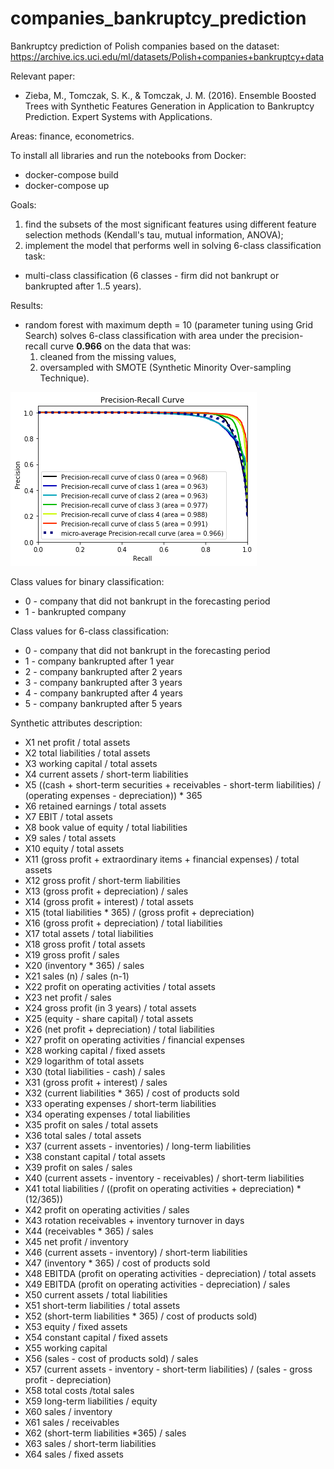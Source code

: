 # companies_bankruptcy_prediction
Bankruptcy prediction of Polish companies based on the dataset: https://archive.ics.uci.edu/ml/datasets/Polish+companies+bankruptcy+data

Relevant paper:
- Zieba, M., Tomczak, S. K., & Tomczak, J. M. (2016). Ensemble Boosted Trees with Synthetic Features Generation in Application to Bankruptcy Prediction. Expert Systems with Applications.

Areas: finance, econometrics.

To install all libraries and run the notebooks from Docker:
- docker-compose build
- docker-compose up

Goals:
1. find the subsets of the most significant features using different feature selection methods (Kendall's tau, mutual information, ANOVA);
2. implement the model that performs well in solving 6-class classification task:
- multi-class classification (6 classes - firm did not bankrupt or bankrupted after 1..5 years).

Results:
- random forest with maximum depth = 10 (parameter tuning using Grid Search) solves 6-class classification with area under the precision-recall curve **0.966** on the data that was:
    1. cleaned from the missing values,
    2. oversampled with SMOTE (Synthetic Minority Over-sampling Technique).

![Alt text](models/pr_curve.png?raw=true)


Class values for binary classification:

- 0 - company that did not bankrupt in the forecasting period
- 1 - bankrupted company

Class values for 6-class classification:

- 0 - company that did not bankrupt in the forecasting period
- 1 - company bankrupted after 1 year
- 2 - company bankrupted after 2 years
- 3 - company bankrupted after 3 years
- 4 - company bankrupted after 4 years
- 5 - company bankrupted after 5 years

Synthetic attributes description:

- X1 net profit / total assets
- X2 total liabilities / total assets
- X3 working capital / total assets
- X4 current assets / short-term liabilities
- X5 ((cash + short-term securities + receivables - short-term liabilities) / (operating expenses - depreciation)) * 365
- X6 retained earnings / total assets
- X7 EBIT / total assets
- X8 book value of equity / total liabilities
- X9 sales / total assets
- X10 equity / total assets
- X11 (gross profit + extraordinary items + financial expenses) / total assets
- X12 gross profit / short-term liabilities
- X13 (gross profit + depreciation) / sales
- X14 (gross profit + interest) / total assets
- X15 (total liabilities * 365) / (gross profit + depreciation)
- X16 (gross profit + depreciation) / total liabilities
- X17 total assets / total liabilities
- X18 gross profit / total assets
- X19 gross profit / sales
- X20 (inventory * 365) / sales
- X21 sales (n) / sales (n-1)
- X22 profit on operating activities / total assets
- X23 net profit / sales
- X24 gross profit (in 3 years) / total assets
- X25 (equity - share capital) / total assets
- X26 (net profit + depreciation) / total liabilities
- X27 profit on operating activities / financial expenses
- X28 working capital / fixed assets
- X29 logarithm of total assets
- X30 (total liabilities - cash) / sales
- X31 (gross profit + interest) / sales
- X32 (current liabilities * 365) / cost of products sold
- X33 operating expenses / short-term liabilities
- X34 operating expenses / total liabilities
- X35 profit on sales / total assets
- X36 total sales / total assets
- X37 (current assets - inventories) / long-term liabilities
- X38 constant capital / total assets
- X39 profit on sales / sales
- X40 (current assets - inventory - receivables) / short-term liabilities
- X41 total liabilities / ((profit on operating activities + depreciation) * (12/365))
- X42 profit on operating activities / sales
- X43 rotation receivables + inventory turnover in days
- X44 (receivables * 365) / sales
- X45 net profit / inventory
- X46 (current assets - inventory) / short-term liabilities
- X47 (inventory * 365) / cost of products sold
- X48 EBITDA (profit on operating activities - depreciation) / total assets
- X49 EBITDA (profit on operating activities - depreciation) / sales
- X50 current assets / total liabilities
- X51 short-term liabilities / total assets
- X52 (short-term liabilities * 365) / cost of products sold)
- X53 equity / fixed assets
- X54 constant capital / fixed assets
- X55 working capital
- X56 (sales - cost of products sold) / sales
- X57 (current assets - inventory - short-term liabilities) / (sales - gross profit - depreciation)
- X58 total costs /total sales
- X59 long-term liabilities / equity
- X60 sales / inventory
- X61 sales / receivables
- X62 (short-term liabilities *365) / sales
- X63 sales / short-term liabilities
- X64 sales / fixed assets